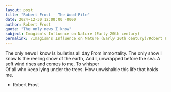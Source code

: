 ```yaml
---
layout: post
title: "Robert Frost - The Wood-Pile"
date: 2024-12-30 12:00:00 -0000
author: Robert Frost
quote: "The only news I know"
subject: Imagism's Influence on Nature (Early 20th century)
permalink: /Imagism's Influence on Nature (Early 20th century)/Robert Frost/Robert Frost - The Wood-Pile
---
```


The only news I know
Is bulletins all day
From immortality.
The only show I know
Is the reeling show of the earth,
And I, unwrapped before the sea.
A soft wind rises and comes to me,
To whisper  
Of all who keep lying under the trees.
How unwishable this life that holds me.

- Robert Frost
